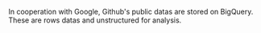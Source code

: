 In cooperation with Google, Github's public datas are stored on BigQuery. 
These are rows datas and unstructured for analysis.

